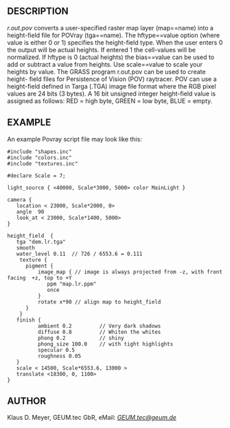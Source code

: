 ## DESCRIPTION

*r.out.pov* converts a user-specified raster map layer (map==name) into
a height-field file for POVray (tga==name). The hftype==value option
(where value is either 0 or 1) specifies the height-field type. When the
user enters 0 the output will be actual heights. If entered 1 the
cell-values will be normalized. If hftype is 0 (actual heights) the
bias==value can be used to add or subtract a value from heights. Use
scale==value to scale your heights by value. The GRASS program r.out.pov
can be used to create height- field files for Persistence of Vision
(POV) raytracer. POV can use a height-field defined in Targa (.TGA)
image file format where the RGB pixel values are 24 bits (3 bytes). A 16
bit unsigned integer height-field value is assigned as follows: RED =
high byte, GREEN = low byte, BLUE = empty.

## EXAMPLE

An example Povray script file may look like this:

```shell
#include "shapes.inc"
#include "colors.inc"
#include "textures.inc"

#declare Scale = 7;

light_source { <40000, Scale*3000, 5000> color MainLight }

camera {
   location < 23000, Scale*2000, 0>
   angle  90
   look_at < 23000, Scale*1400, 5000>
}

height_field  {
   tga "dem.lr.tga"
   smooth
   water_level 0.11  // 726 / 6553.6 = 0.111
    texture {
      pigment {
          image_map { // image is always projected from -z, with front facing  +z, top to +Y
             ppm "map.lr.ppm"
             once
          }
          rotate x*90 // align map to height_field
      }
    }
   finish {
          ambient 0.2         // Very dark shadows
          diffuse 0.8         // Whiten the whites
          phong 0.2           // shiny
          phong_size 100.0    // with tight highlights
          specular 0.5
          roughness 0.05
   }
   scale < 14500, Scale*6553.6, 13000 >
   translate <18300, 0, 1100>
}
```

## AUTHOR

Klaus D. Meyer, GEUM.tec GbR, eMail: *GEUM.tec@geum.de*
